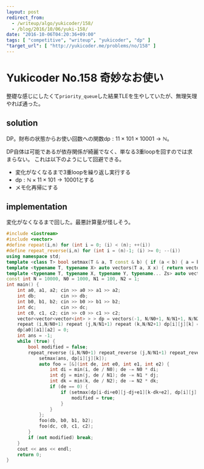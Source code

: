 ```yaml
---
layout: post
redirect_from:
  - /writeup/algo/yukicoder/158/
  - /blog/2016/10/06/yuki-158/
date: "2016-10-06T04:20:36+09:00"
tags: [ "competitive", "writeup", "yukicoder", "dp" ]
"target_url": [ "http://yukicoder.me/problems/no/158" ]
---
```


# Yukicoder No.158 奇妙なお使い

整礎な感じにしたくて`priority_queue`した結果TLEを生やしていたが、無理矢理やれば通った。

## solution

DP。財布の状態からお使い回数への関数$\mathrm{dp} : 11 \times 101 \times 10001 \to \mathbb{N}$。

DP自体は可能であるが依存関係が綺麗でなく、単なる$3$重loopを回すのでは求まらない。
これは以下のようにして回避できる。

-   変化がなくなるまで$3$重loopを繰り返し実行する
-   $\mathrm{dp} : \mathbb{N} \times 11 \times 101 \to 10001$とする
-   メモ化再帰にする

## implementation

変化がなくなるまで回した。最悪計算量が怪しそう。

``` c++
#include <iostream>
#include <vector>
#define repeat(i,n) for (int i = 0; (i) < (n); ++(i))
#define repeat_reverse(i,n) for (int i = (n)-1; (i) >= 0; --(i))
using namespace std;
template <class T> bool setmax(T & a, T const & b) { if (a < b) { a = b; return true; } else return false; }
template <typename T, typename X> auto vectors(T a, X x) { return vector<T>(x, a); }
template <typename T, typename X, typename Y, typename... Zs> auto vectors(T a, X x, Y y, Zs... zs) { auto cont = vectors(a, y, zs...); return vector<decltype(cont)>(x, cont); }
const int N = 10000, N0 = 1000, N1 = 100, N2 = 1;
int main() {
    int a0, a1, a2; cin >> a0 >> a1 >> a2;
    int db;         cin >> db;
    int b0, b1, b2; cin >> b0 >> b1 >> b2;
    int dc;         cin >> dc;
    int c0, c1, c2; cin >> c0 >> c1 >> c2;
    vector<vector<vector<int> > > dp = vectors(-1, N/N0+1, N/N1+1, N/N2+1);
    repeat (i,N/N0+1) repeat (j,N/N1+1) repeat (k,N/N2+1) dp[i][j][k] = -1;
    dp[a0][a1][a2] = 0;
    int ans = -1;
    while (true) {
        bool modified = false;
        repeat_reverse (i,N/N0+1) repeat_reverse (j,N/N1+1) repeat_reverse (k,N/N2+1) if (dp[i][j][k] != -1) {
            setmax(ans, dp[i][j][k]);
            auto foo = [&](int de, int e0, int e1, int e2) {
                int di = min(i, de / N0); de -= N0 * di;
                int dj = min(j, de / N1); de -= N1 * dj;
                int dk = min(k, de / N2); de -= N2 * dk;
                if (de == 0) {
                    if (setmax(dp[i-di+e0][j-dj+e1][k-dk+e2], dp[i][j][k] + 1)) {
                        modified = true;
                    }
                }
            };
            foo(db, b0, b1, b2);
            foo(dc, c0, c1, c2);
        }
        if (not modified) break;
    }
    cout << ans << endl;
    return 0;
}
```
